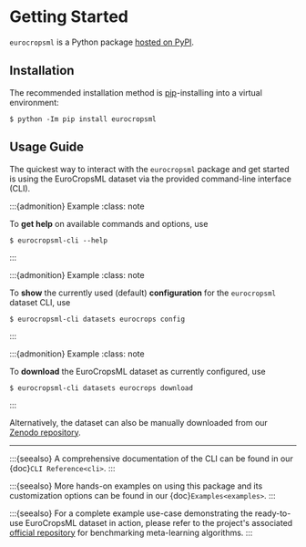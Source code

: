 # Getting Started

`eurocropsml` is a Python package [hosted on PyPI](https://pypi.org/project/eurocropsml/).

## Installation
The recommended installation method is [pip](https://pip.pypa.io/en/stable/)-installing into a virtual environment:

```console
$ python -Im pip install eurocropsml
```

## Usage Guide

The quickest way to interact with the `eurocropsml` package and get started is using the EuroCropsML dataset via the provided command-line interface (CLI).

:::{admonition} Example
:class: note

To **get help** on available commands and options, use
```console
$ eurocropsml-cli --help
```
:::

:::{admonition} Example
:class: note

To **show** the currently used (default) **configuration** for the `eurocropsml` dataset CLI, use
```console
$ eurocropsml-cli datasets eurocrops config
```
:::

:::{admonition} Example
:class: note

To **download** the EuroCropsML dataset as currently configured, use
```console
$ eurocropsml-cli datasets eurocrops download
```
:::

Alternatively, the dataset can also be manually downloaded from our [Zenodo repository](https://zenodo.org/records/10683255).

---

:::{seealso}
A comprehensive documentation of the CLI can be found in our {doc}`CLI Reference<cli>`.
:::

:::{seealso}
More hands-on examples on using this package and its customization options can be found in our {doc}`Examples<examples>`.
:::

:::{seealso}
For a complete example use-case demonstrating the ready-to-use EuroCropsML dataset in action, please refer to the project's associated [official repository](https://github.com/dida-do/eurocrops-meta-learning) for benchmarking meta-learning algorithms.
:::